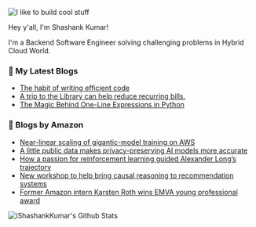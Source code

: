 ![I like to build cool stuff](https://res.cloudinary.com/dt8g3rhcy/image/upload/v1595929574/i_like_to_build_cool_shit._1_nzbwjh.png)

Hey y'all, I'm Shashank Kumar! 

I'm a Backend Software Engineer solving challenging problems in Hybrid Cloud World.

### 📕 My Latest Blogs
<!-- BLOG-POST-LIST:START -->
- [The habit of writing efficient code](https://medium.com/@ishashankkumar/the-habit-of-writing-efficient-code-153b05f04269?source=rss-d24dda280d5f------2)
- [A trip to the Library can help reduce recurring bills.](https://medium.com/swlh/a-trip-to-the-library-can-help-reduce-recurring-bills-23bca495cdf5?source=rss-d24dda280d5f------2)
- [The Magic Behind One-Line Expressions in Python](https://medium.com/swlh/the-magic-behind-one-line-expressions-in-python-816c10180c5c?source=rss-d24dda280d5f------2)
<!-- BLOG-POST-LIST:END -->

### 📕 Blogs by Amazon
<!-- AMAZON-BLOG-POST-LIST:START -->
- [Near-linear scaling of gigantic-model training on AWS](https://www.amazon.science/blog/near-linear-scaling-of-gigantic-model-training-on-aws)
- [A little public data makes privacy-preserving AI models more accurate](https://www.amazon.science/blog/a-little-public-data-makes-privacy-preserving-ai-models-more-accurate)
- [How a passion for reinforcement learning guided Alexander Long’s trajectory](https://www.amazon.science/working-at-amazon/how-a-passion-for-reinforcement-learning-guided-alexander-longs-trajectory)
- [New workshop to help bring causal reasoning to recommendation systems](https://www.amazon.science/blog/new-workshop-to-help-bring-causal-reasoning-to-recommendation-systems)
- [Former Amazon intern Karsten Roth wins EMVA young professional award](https://www.amazon.science/latest-news/former-amazon-intern-karsten-roth-wins-emva-young-professional-award)
<!-- AMAZON-BLOG-POST-LIST:END -->



<img align="center" alt="iShashankKumar's Github Stats" src="https://github-readme-stats.vercel.app/api?username=ishashankkumar&show_icons=true&hide_border=true" />
